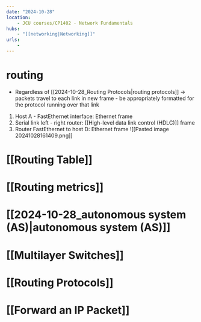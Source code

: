 ```yaml
---
date: "2024-10-28"
location: 
    - JCU courses/CP1402 - Network Fundamentals
hubs: 
    - "[[networking|Networking]]"
urls:
    - 
---
```


# routing
+ Regardless of [[2024-10-28_Routing Protocols|routing protocols]] -> packets travel to each link in new frame - be appropriately formatted for the protocol running over that link
1. Host A - FastEthernet interface: Ethernet frame
2. Serial link left - right router: [[High-level data link control (HDLC)]] frame
3. Router FastEthernet to host D: Ethernet frame
![[Pasted image 20241028161409.png]]

# [[Routing Table]]
# [[Routing metrics]]
# [[2024-10-28_autonomous system (AS)|autonomous system (AS)]]
# [[Multilayer Switches]]
# [[Routing Protocols]]
# [[Forward an IP Packet]]
